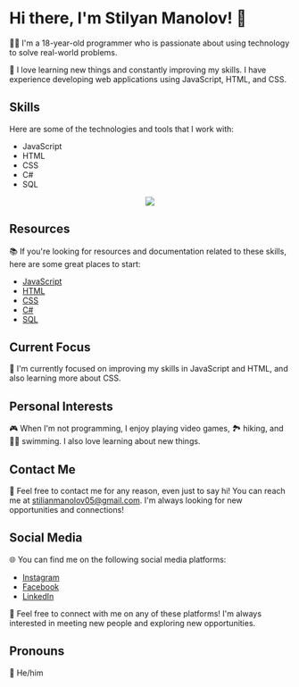 # Hi there, I'm Stilyan Manolov! 👋

👨‍💻 I'm a 18-year-old programmer who is passionate about using technology to solve real-world problems.

🚀 I love learning new things and constantly improving my skills. I have experience developing web applications using JavaScript, HTML, and CSS.

## Skills

Here are some of the technologies and tools that I work with:

- JavaScript
- HTML
- CSS
- C#
- SQL

<p align="center">
  <img src="https://img.shields.io/badge/Languages-JavaScript%20%7C%20HTML%20%7C%20CSS%20%7C%20SQL%20%7C%20C%23-blue?style=flat-square">
</p>

## Resources

📚 If you're looking for resources and documentation related to these skills, here are some great places to start:

- [JavaScript](https://developer.mozilla.org/en-US/docs/Web/JavaScript)
- [HTML](https://developer.mozilla.org/en-US/docs/Web/HTML)
- [CSS](https://developer.mozilla.org/en-US/docs/Web/CSS)
- [C#](https://docs.microsoft.com/en-us/dotnet/csharp/)
- [SQL](https://www.postgresql.org/docs/)

## Current Focus

🎯 I'm currently focused on improving my skills in JavaScript and HTML, and also learning more about CSS.

## Personal Interests

🎮 When I'm not programming, I enjoy playing video games, 🏞 hiking, and 🏊‍♂️ swimming. I also love learning about new things.

## Contact Me

📩 Feel free to contact me for any reason, even just to say hi! You can reach me at stilianmanolov05@gmail.com. I'm always looking for new opportunities and connections!

## Social Media

🌐 You can find me on the following social media platforms:

- [Instagram](https://instagram.com/st_ili?igshid=ZGUzMzM3NWJiOQ==)
- [Facebook](https://www.facebook.com/profile.php?id=100024002704152)
- [LinkedIn](https://www.linkedin.com/in/stilyan-manolov-112bb1199)

🤝 Feel free to connect with me on any of these platforms! I'm always interested in meeting new people and exploring new opportunities.

## Pronouns

👦 He/him
